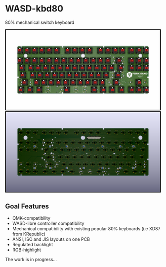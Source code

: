 # WASD-kbd80

80% mechanical switch keyboard

![Rendering of top layer with ANSI](renderings/wasd-kbd80_ANSI_top.png)
![Rendering of bot layer with ANSI](renderings/wasd-kbd80_ANSI_bot.png)


## Goal Features
 - QMK-compatibility
 - WASD-libre controller compatibility
 - Mechanical compatibility with existing popular 80% keyboards (i.e XD87 from KRepublic)
 - ANSI, ISO and JIS layouts on one PCB
 - Regulated backlight
 - RGB-highlight
 
 The work is in progress...